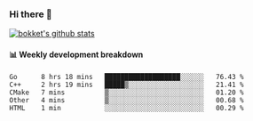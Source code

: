 ### Hi there 👋
[![bokket's github stats](https://github-readme-stats.vercel.app/api?username=bokket&show_icons=true&count_private=true)](https://github.com/anuraghazra/github-readme-stats)

#### :bar_chart: Weekly development breakdown
<!--START_SECTION:waka-->
```text
Go      8 hrs 18 mins   ███████████████████░░░░░░   76.43 % 
C++     2 hrs 19 mins   █████▒░░░░░░░░░░░░░░░░░░░   21.41 % 
CMake   7 mins          ▒░░░░░░░░░░░░░░░░░░░░░░░░   01.20 % 
Other   4 mins          ▒░░░░░░░░░░░░░░░░░░░░░░░░   00.68 % 
HTML    1 min           ░░░░░░░░░░░░░░░░░░░░░░░░░   00.29 % 
```
<!--END_SECTION:waka-->
